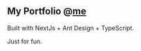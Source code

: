 ## My Portfolio @[me](https://pysix7.github.io/me/)

Built with NextJs + Ant Design + TypeScript. 

Just for fun.
